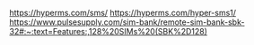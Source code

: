https://hyperms.com/sms/
https://hyperms.com/hyper-sms1/
https://www.pulsesupply.com/sim-bank/remote-sim-bank-sbk-32#:~:text=Features:,128%20SIMs%20(SBK%2D128)
